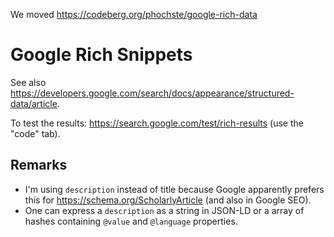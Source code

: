We moved https://codeberg.org/phochste/google-rich-data

# Google Rich Snippets

See also https://developers.google.com/search/docs/appearance/structured-data/article.

To test the results: https://search.google.com/test/rich-results (use the "code" tab).

## Remarks

- I'm using `description` instead of title because Google apparently prefers this for https://schema.org/ScholarlyArticle (and also in Google SEO).
- One can express a `description` as a string in JSON-LD or a array of hashes containing `@value` and `@language` properties.
